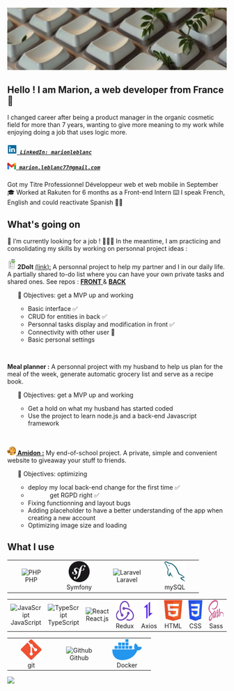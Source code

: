![Cover](https://github.com/MarionLeblanc77/MarionLeblanc77/blob/main/img/landscape1.jpg)

## Hello ! I am Marion, a web developer from France 🥐 

I changed career after being a product manager in the organic cosmetic field for more than 7 years, wanting to give more meaning to my work while enjoying doing a job that uses logic more.
 <h5> 
   <code><a href="https://www.linkedin.com/in/marionleblanc/" title="LinkedIn Profile"><img width="22" src="img/linkedin_logo.png"> LinkedIn: marionleblanc</a></code>
   <br/><br/>
   <code><a href="mailto:marion.leblanc77@gmail.com/" title="Gmail addres"><img width="20" src="img/gmail_logo.png"> marion.leblanc77@gmail.com</a></code>
 </h5>
Got my Titre Professionnel Développeur web et web mobile in September 🎓
Worked at Rakuten for 6 months as a Front-end Intern ⌨️
I speak French, English and could reactivate Spanish 💃🏻

## What's going on

🔭 I’m currently looking for a job  !
👩🏻‍💻 In the meantime, I am practicing and consolidating my skills by working on personnal project ideas : 

  <img width="20" src="img/2DoIt_logo.png"><strong> 2DoIt </strong><a href="https://nx0dwjbucbs.preview.infomaniak.website/" title="2DoIt website">(link):</a> A personnal project to help my partner and I in our daily life. A partially shared to-do list where you can have your own private tasks and shared ones. See repos : <a href="https://github.com/MarionLeblanc77/2DoIt_front" title="2DoIt Front"><strong> FRONT </strong></a> & <a href="https://github.com/MarionLeblanc77/2DoIt_back" title="2DoIt Back"><strong> BACK </strong></a><br/>
    <ul>🎯 Objectives: get a MVP up and working 
     <ul><li>Basic interface ✅</li>
     <li>CRUD for entities in back ✅</li>
     <li>Personnal tasks display and modification in front ✅</li> 
     <li>Connectivity with other user 🚧</li>
     <li>Basic personal settings</li></ul></ul><br/>

  <strong> Meal planner :</strong> A personnal project with my husband to help us plan for the meal of the week, generate automatic grocery list and serve as a recipe book. 
    <ul>🎯 Objectives: get a MVP up and working 
     <ul><li>Get a hold on what my husband has started coded</li>
     <li>Use the project to learn node.js and a back-end Javascript framework</li></ul></ul><br/>
    
  <a href="https://amidonapp.dev-me.fr/" title="Amidon"><img width="20" src="img/amidon_logo_icon.png"><strong> Amidon :</strong></a>  My end-of-school project. A private, simple and convenient website to giveaway your stuff to friends. <br/>
    <ul>🎯 Objectives: optimizing
     <ul><li>deploy my local back-end change for the first time ✅</li>
     <li style="text-indent: 50px;">get RGPD right ✅</li>
     <li>Fixing functionning and layout bugs</li>
     <li>Adding placeholder to have a better understanding of the app when creating a new account</li>
     <li>Optimizing image size and loading</li></ul></ul>



<!-- <div align="center">
 <a href="https://git.io/streak-stats">
  <img src="https://github-readme-streak-stats.herokuapp.com?user=MarionLeblanc77&hide_border=true" alt="GitHub Streak" />
 </a>
</div> -->

## What I use
 
<table>
  <tr>
    <td align="center" width="96">
        <img src="https://upload.wikimedia.org/wikipedia/commons/2/27/PHP-logo.svg" height="48" alt="PHP" />
      <br>PHP
    </td>
    <td align="center" width="96">
        <img src="img/symfony_logo.jpg" height="48" alt="Symfony" />
      <br>Symfony
    </td>
        <td align="center" width="96">
        <img src="https://upload.wikimedia.org/wikipedia/commons/9/9a/Laravel.svg"  height="48" alt="Laravel" />
      <br>Laravel
    </td>
        <td align="center" width="96">
        <img src="img/mysql_logo.png"  height="48" alt="mySQL" />
      <br>mySQL
    </td>
  </tr>
  </table>
  
  <table>
  <tr>
    <td align="center" width="96">
        <img src="https://upload.wikimedia.org/wikipedia/commons/6/6a/JavaScript-logo.png"  height="48" alt="JavaScript" />
      <br>JavaScript
    </td>
    <td align="center" width="96">
        <img src="https://upload.wikimedia.org/wikipedia/commons/f/f5/Typescript.svg"  height="48" alt="TypeScript" />
      <br>TypeScript
    </td>
        <td align="center" width="96">
        <img src="https://upload.wikimedia.org/wikipedia/commons/3/30/React_Logo_SVG.svg"  height="48" alt="React" />
      <br>React.js
    </td>
        <td align="center" width="96">
        <img src="img/redux_logo.png" height="48" alt="Redux" />
      <br>Redux
    </td>
        <td align="center" width="96">
        <img src="img/axios_logo.png"  height="48" alt="Axios"  />
      <br>Axios
    </td>
        <td align="center" width="96">
        <img src="img/html_logo.png" height="48" alt="HTML" />
      <br>HTML
    </td>
        <td align="center" width="96">
        <img src="img/css_logo.jpg" height="48" alt="CSS" />
      <br>CSS
    </td>
        <td align="center" width="96">
        <img src="img/sass_logo.png" height="48" alt="Sass" />
      <br>Sass
    </td>
  </tr>
</table>

<table>
  <tr>
    <td align="center" width="96">
        <img src="img/git_logo.jpg"  height="48" alt="git" />
      <br>git
    </td>
    <td align="center" width="96">
        <img src="https://upload.wikimedia.org/wikipedia/commons/c/c2/GitHub_Invertocat_Logo.svg" height="48" alt="Github" />
      <br>Github
    </td>
        <td align="center" width="96">
        <img src="img/docker_logo.png"height="48" alt="Docker" />
      <br>Docker
    </td>
  </tr>
  </table>

   <img src="https://github-readme-stats.vercel.app/api/top-langs/?username=MarionLeblanc77&theme=swift&hide_border=true&include_all_commits=true&count_private=true&layout=compact">

